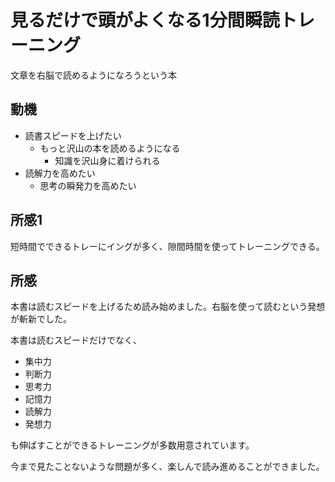 # 見るだけで頭がよくなる1分間瞬読トレーニング

文章を右脳で読めるようになろうという本

## 動機

* 読書スピードを上げたい
  * もっと沢山の本を読めるようになる
    * 知識を沢山身に着けられる
* 読解力を高めたい
  * 思考の瞬発力を高めたい

## 所感1
短時間でできるトレーにイングが多く、隙間時間を使ってトレーニングできる。

## 所感

本書は読むスピードを上げるため読み始めました。右脳を使って読むという発想が斬新でした。

本書は読むスピードだけでなく、
　
* 集中力
* 判断力
* 思考力
* 記憶力
* 読解力
* 発想力

も伸ばすことができるトレーニングが多数用意されています。

今まで見たことないような問題が多く、楽しんで読み進めることができました。